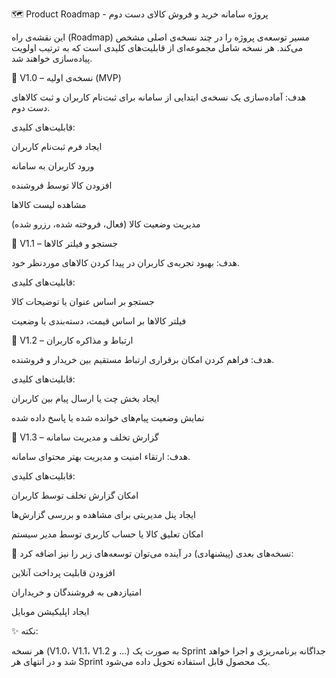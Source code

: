 🗺️ Product Roadmap - پروژه سامانه خرید و فروش کالای دست دوم


این نقشه‌ی راه (Roadmap) مسیر توسعه‌ی پروژه را در چند نسخه‌ی اصلی مشخص می‌کند. هر نسخه شامل مجموعه‌ای از قابلیت‌های کلیدی است که به ترتیب اولویت پیاده‌سازی خواهند شد.

🎯 V1.0 – نسخه‌ی اولیه (MVP)


هدف: آماده‌سازی یک نسخه‌ی ابتدایی از سامانه برای ثبت‌نام کاربران و ثبت کالاهای دست دوم.

قابلیت‌های کلیدی:

ایجاد فرم ثبت‌نام کاربران

ورود کاربران به سامانه

افزودن کالا توسط فروشنده

مشاهده لیست کالاها

مدیریت وضعیت کالا (فعال، فروخته شده، رزرو شده)

🔎 V1.1 – جستجو و فیلتر کالاها


هدف: بهبود تجربه‌ی کاربران در پیدا کردن کالاهای موردنظر خود.

قابلیت‌های کلیدی:

جستجو بر اساس عنوان یا توضیحات کالا

فیلتر کالاها بر اساس قیمت، دسته‌بندی یا وضعیت

💬 V1.2 – ارتباط و مذاکره کاربران


هدف: فراهم کردن امکان برقراری ارتباط مستقیم بین خریدار و فروشنده.

قابلیت‌های کلیدی:

ایجاد بخش چت یا ارسال پیام بین کاربران

نمایش وضعیت پیام‌های خوانده شده یا پاسخ داده شده

🚨 V1.3 – گزارش تخلف و مدیریت سامانه


هدف: ارتقاء امنیت و مدیریت بهتر محتوای سامانه.

قابلیت‌های کلیدی:

امکان گزارش تخلف توسط کاربران

ایجاد پنل مدیریتی برای مشاهده و بررسی گزارش‌ها

امکان تعلیق کالا یا حساب کاربری توسط مدیر سیستم

🚀 نسخه‌های بعدی (پیشنهادی)
در آینده می‌توان توسعه‌های زیر را نیز اضافه کرد:

افزودن قابلیت پرداخت آنلاین

امتیازدهی به فروشندگان و خریداران

ایجاد اپلیکیشن موبایل

✨ نکته:

هر نسخه (V1.0، V1.1، V1.2 و ...) به صورت یک Sprint جداگانه برنامه‌ریزی و اجرا خواهد شد و در انتهای هر Sprint یک محصول قابل استفاده تحویل داده می‌شود.

